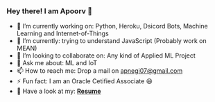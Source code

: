 ### Hey there! I am Apoorv 👋

<!--
**Nikzy7/Nikzy7** is a ✨ _special_ ✨ repository because its `README.md` (this file) appears on your GitHub profile.

Here are some ideas to get you started:
-->
- 🔭 I’m currently working on: Python, Heroku, Dsicord Bots, Machine Learning and Internet-of-Things
- 🌱 I’m currently: trying to understand JavaScript (Probably work on MEAN)
- 👯 I’m looking to collaborate on: Any kind of Applied ML Project
- 💬 Ask me about: ML and IoT
- 📫 How to reach me: Drop a mail on apnegi07@gmail.com
- ⚡ Fun fact: I am an Oracle Cetified Associate :smile:
- 📝 Have a look at my: **[Resume](https://github.com/Nikzy7/Nikzy7/blob/main/resume_apoorv.pdf)**


